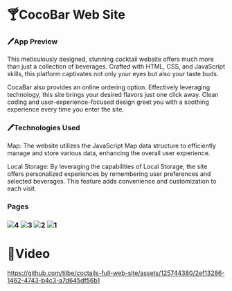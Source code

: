 <h1>🍸CocoBar Web Site </h1>



<h3>🖊️App Preview </h3>



<p>This meticulously designed, stunning cocktail website offers much more than just a collection of beverages. Crafted with HTML, CSS, and JavaScript skills, this platform captivates not only your eyes but also your taste buds.

CocaBar also provides an online ordering option. Effectively leveraging technology, this site brings your desired flavors just one click away. Clean coding and user-experience-focused design greet you with a soothing experience every time you enter the site. </p>


<h3>🖊️Technologies Used</h3>


<p>Map: The website utilizes the JavaScript Map data structure to efficiently manage and store various data, enhancing the overall user experience.

Local Storage: By leveraging the capabilities of Local Storage, the site offers personalized experiences by remembering user preferences and selected beverages. This feature adds convenience and customization to each visit.</p>

 <h3> Pages <h3/>
   
![4](https://github.com/tilbe/coctails-full-web-site/assets/125744380/f09a5858-720e-4cff-a47f-14e3cff14704)
![3](https://github.com/tilbe/coctails-full-web-site/assets/125744380/f2075e08-0e58-4399-8794-406981fdaea4)
![2](https://github.com/tilbe/coctails-full-web-site/assets/125744380/28679223-e37a-4194-a794-e39fdcae8eb4)
![1](https://github.com/tilbe/coctails-full-web-site/assets/125744380/871c7630-540e-47d5-8524-7bc602562705)

<h1>🎥Video</h1>

https://github.com/tilbe/coctails-full-web-site/assets/125744380/2ef13286-1462-4743-b4c3-a7d645df56b1


